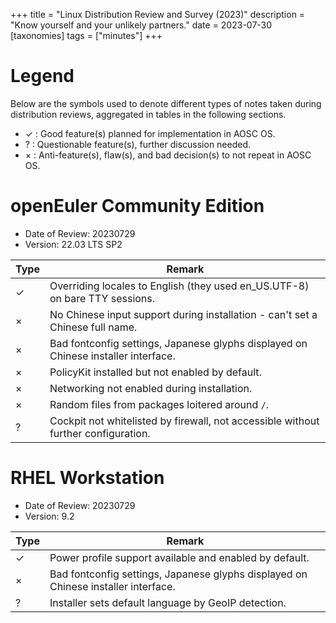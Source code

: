 +++
title = "Linux Distribution Review and Survey (2023)"
description = "Know yourself and your unlikely partners."
date = 2023-07-30
[taxonomies]
tags = ["minutes"]
+++

# Legend

Below are the symbols used to denote different types of notes taken during
distribution reviews, aggregated in tables in the following sections.

- ✓ : Good feature(s) planned for implementation in AOSC OS.
- ? : Questionable feature(s), further discussion needed.
- × : Anti-feature(s), flaw(s), and bad decision(s) to not repeat in AOSC OS.

# openEuler Community Edition

- Date of Review: 20230729
- Version: 22.03 LTS SP2

| Type | Remark                                                                             |
|------|------------------------------------------------------------------------------------|
| ✓    | Overriding locales to English (they used en_US.UTF-8) on bare TTY sessions.        |
| ×    | No Chinese input support during installation - can't set a Chinese full name.      |
| ×    | Bad fontconfig settings, Japanese glyphs displayed on Chinese installer interface. |
| ×    | PolicyKit installed but not enabled by default.                                    |
| ×    | Networking not enabled during installation.                                        |
| ×    | Random files from packages loitered around `/`.                                    |
| ?    | Cockpit not whitelisted by firewall, not accessible without further configuration. |

# RHEL Workstation

- Date of Review: 20230729
- Version: 9.2

| Type | Remark                                                                             |
|------|------------------------------------------------------------------------------------|
| ✓    | Power profile support available and enabled by default.                            |
| ×    | Bad fontconfig settings, Japanese glyphs displayed on Chinese installer interface. |
| ?    | Installer sets default language by GeoIP detection.                                |
